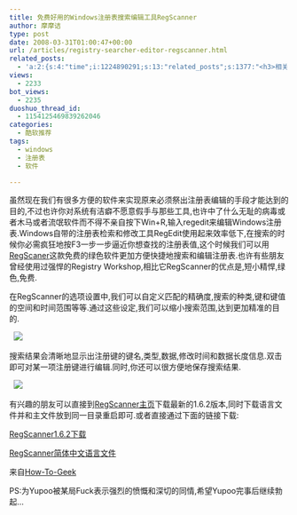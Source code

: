 ```yaml
---
title: 免费好用的Windows注册表搜索编辑工具RegScanner
author: 摩摩诘
type: post
date: 2008-03-31T01:00:47+00:00
url: /articles/registry-searcher-editor-regscanner.html
related_posts:
  - 'a:2:{s:4:"time";i:1224890291;s:13:"related_posts";s:1377:"<h3>相关日志</h3><ul class="related_post"><li><a href="http://www.digglife.cn/articles/free-clipboard-manager-clipx.html" title="小巧的Windows剪切板管理器:ClipX">小巧的Windows剪切板管理器:ClipX</a></li><li><a href="http://www.digglife.cn/articles/faster-copy-windows.html" title="加快Windows下的文件复制速度:TeraCopy">加快Windows下的文件复制速度:TeraCopy</a></li><li><a href="http://www.digglife.cn/articles/ppc-freeware-download.html" title="PPC,Windows Mobile手机免费软件下载网站:PPC Freeware">PPC,Windows Mobile手机免费软件下载网站:PPC Freeware</a></li><li><a href="http://www.digglife.cn/articles/task-killer.html" title="Task Killer:快速结束Windows进程">Task Killer:快速结束Windows进程</a></li><li><a href="http://www.digglife.cn/articles/rearrange-taskbar-and-system-tray-with-taskbar-shuffle.html" title="重排任务栏窗口和托盘图标工具Taskbar Shuffle">重排任务栏窗口和托盘图标工具Taskbar Shuffle</a></li><li><a href="http://www.digglife.cn/articles/6-replacement-of-windows-explorer.html" title="替代Windows Explorer的6个软件">替代Windows Explorer的6个软件</a></li><li><a href="http://www.digglife.cn/articles/custom-windows-interface-tools.html" title="9个工具打造焕然一新的Windows界面">9个工具打造焕然一新的Windows界面</a></li></ul>";}'
views:
  - 2233
bot_views:
  - 2235
duoshuo_thread_id:
  - 1154125469839262046
categories:
  - 酷软推荐
tags:
  - windows
  - 注册表
  - 软件

---
```

虽然现在我们有很多方便的软件来实现原来必须祭出注册表编辑的手段才能达到的目的,不过也许你对系统有洁癖不愿意假手与那些工具,也许中了什么无耻的病毒或者木马或者流氓软件而不得不亲自按下Win+R,输入regedit来编辑Windows注册表.Windows自带的注册表检索和修改工具RegEdit使用起来效率低下,在搜索的时候你必需疯狂地按F3一步一步逼近你想查找的注册表值,这个时候我们可以用<a title="RegScaner" href="http://www.nirsoft.net/utils/regscanner.html" target="_blank">RegScaner</a>这款免费的绿色软件更加方便快捷地搜索和编辑注册表.也许有些朋友曾经使用过强悍的Registry Workshop,相比它RegScanner的优点是,短小精悍,绿色,免费.

<!--more-->

在RegScanner的选项设置中,我们可以自定义匹配的精确度,搜索的种类,键和键值的空间和时间范围等等.通过这些设定,我们可以缩小搜索范围,达到更加精准的目的.

&#160; ![][1]

搜索结果会清晰地显示出注册键的键名,类型,数据,修改时间和数据长度信息.双击即可对某一项注册键进行编辑.同时,你还可以很方便地保存搜索结果.

&#160; ![][2]

有兴趣的朋友可以直接到<a title="RegScanner主页" href="http://www.nirsoft.net/utils/regscanner.html" target="_blank">RegScanner主页</a>下载最新的1.6.2版本,同时下载语言文件并和主文件放到同一目录重启即可.或者直接通过下面的链接下载:

<a title="RegScanner1.6.2下载" href="http://www.nirsoft.net/utils/regscanner.zip" target="_blank">RegScanner1.6.2下载</a>

<a title="RegScanner简体中文语言文件" href="http://www.nirsoft.net/utils/trans/regscanner_schinese.zip" target="_blank">RegScanner简体中文语言文件</a>

来自<a href="http://www.howtogeek.com/howto/windows-vista/finding-registry-keys-the-easy-way-in-vista-or-xp/" target="_blank">How-To-Geek</a>

PS:为Yupoo被某局Fuck表示强烈的愤慨和深切的同情,希望Yupoo完事后继续勃起&#8230;

 [1]: http://digglife.qiniudn.com/qiniu/2485/image/45232c88b23eaab8556e46533bc53337.jpg
 [2]: http://digglife.qiniudn.com/qiniu/2485/image/4daf35236be081393c2aa6d042c888d9.jpg